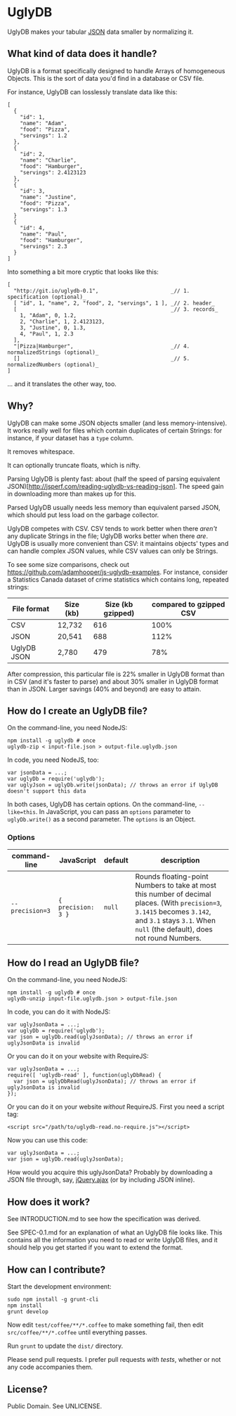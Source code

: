 UglyDB
======

UglyDB makes your tabular [JSON](http://www.json.org/) data smaller by normalizing it.

What kind of data does it handle?
---------------------------------

UglyDB is a format specifically designed to handle Arrays of homogeneous Objects. This is the sort of data you'd find in a database or CSV file.

For instance, UglyDB can losslessly translate data like this:

    [
      {
        "id": 1,
        "name": "Adam",
        "food": "Pizza",
        "servings": 1.2
      },
      {
        "id": 2,
        "name": "Charlie",
        "food": "Hamburger",
        "servings": 2.4123123
      },
      {
        "id": 3,
        "name": "Justine",
        "food": "Pizza",
        "servings": 1.3
      }
      {
        "id": 4,
        "name": "Paul",
        "food": "Hamburger",
        "servings": 2.3
      }
    ]

Into something a bit more cryptic that looks like this:

    [
      "http://git.io/uglydb-0.1",                       _// 1. specification (optional)_
      [ "id", 1, "name", 2, "food", 2, "servings", 1 ], _// 2. header_
      [                                                 _// 3. records_
        1, "Adam", 0, 1.2,
        2, "Charlie", 1, 2.4123123,
        3, "Justine", 0, 1.3,
        4, "Paul", 1, 2.3
      ],
      "|Pizza|Hamburger",                               _// 4. normalizedStrings (optional)_
      []                                                _// 5. normalizedNumbers (optional)_
    ]

... and it translates the other way, too.

Why?
----

UglyDB can make some JSON objects smaller (and less memory-intensive). It works really well for files which contain duplicates of certain Strings: for instance, if your dataset has a `type` column.

It removes whitespace.

It can optionally truncate floats, which is nifty.

Parsing UglyDB is plenty fast: about (half the speed of parsing equivalent JSON)[http://jsperf.com/reading-uglydb-vs-reading-json]. The speed gain in downloading more than makes up for this.

Parsed UglyDB usually needs less memory than equivalent parsed JSON, which should put less load on the garbage collector.

UglyDB competes with CSV. CSV tends to work better when there _aren't_ any duplicate Strings in the file; UglyDB works better when there _are_. UglyDB is usually more convenient than CSV: it maintains objects' types and can handle complex JSON values, while CSV values can only be Strings.

To see some size comparisons, check out https://github.com/adamhooper/js-uglydb-examples. For instance, consider a Statistics Canada dataset of crime statistics which contains long, repeated strings:

| File format | Size (kb) | Size (kb gzipped) | compared to gzipped CSV |
| ----------- | --------- | ----------------- | ----------------------- |
| CSV         | 12,732    | 616               | 100%                    |
| JSON        | 20,541    | 688               | 112%                    |
| UglyDB JSON | 2,780     | 479               | 78%                     |

After compression, this particular file is 22% smaller in UglyDB format than in CSV (and it's faster to parse) and about 30% smaller in UglyDB format than in JSON. Larger savings (40% and beyond) are easy to attain.

How do I create an UglyDB file?
-------------------------------

On the command-line, you need NodeJS:

    npm install -g uglydb # once
    uglydb-zip < input-file.json > output-file.uglydb.json

In code, you need NodeJS, too:

    var jsonData = ...;
    var uglyDb = require('uglydb');
    var uglyJson = uglyDb.write(jsonData); // throws an error if UglyDB doesn't support this data

In both cases, UglyDB has certain options. On the command-line, `--like=this`. In JavaScript, you can pass an `options` parameter to `uglyDb.write()` as a second parameter. The `options` is an Object.

### Options

| command-line | JavaScript | default | description |
| ------------ | ---------- | ------- | ----------- |
| `--precision=3` | `{ precision: 3 }` | `null` | Rounds floating-point Numbers to take at most this number of decimal places. (With `precision=3`, `3.1415` becomes `3.142`, and `3.1` stays `3.1`. When `null` (the default), does not round Numbers. |

How do I read an UglyDB file?
-----------------------------

On the command-line, you need NodeJS:

    npm install -g uglydb # once
    uglydb-unzip input-file.uglydb.json > output-file.json

In code, you can do it with NodeJS:

    var uglyJsonData = ...;
    var uglyDb = require('uglydb');
    var json = uglyDb.read(uglyJsonData); // throws an error if uglyJsonData is invalid

Or you can do it on your website with RequireJS:

    var uglyJsonData = ...;
    require([ 'uglydb-read' ], function(uglyDbRead) {
      var json = uglyDbRead(uglyJsonData); // throws an error if uglyJsonData is invalid
    });

Or you can do it on your website _without_ RequireJS. First you need a script tag:

    <script src="/path/to/uglydb-read.no-require.js"></script>

Now you can use this code:

    var uglyJsonData = ...;
    var json = uglyDb.read(uglyJsonData);

How would you acquire this uglyJsonData? Probably by downloading a JSON file through, say, [jQuery.ajax](http://api.jquery.com/jQuery.ajax/) (or by including JSON inline).

How does it work?
-----------------

See INTRODUCTION.md to see how the specification was derived.

See SPEC-0.1.md for an explanation of what an UglyDB file looks like. This contains all the information you need to read or write UglyDB files, and it should help you get started if you want to extend the format.

How can I contribute?
---------------------

Start the development environment:

```
sudo npm install -g grunt-cli
npm install
grunt develop
```

Now edit `test/coffee/**/*.coffee` to make something fail, then edit `src/coffee/**/*.coffee` until everything passes.

Run `grunt` to update the `dist/` directory.

Please send pull requests. I prefer pull requests _with tests_, whether or not any code accompanies them.

License?
--------

Public Domain. See UNLICENSE.
